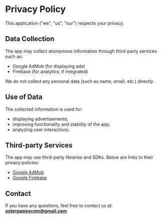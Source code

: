 # Privacy Policy

This application ("we", "us", "our") respects your privacy.

## Data Collection

The app may collect anonymous information through third-party services such as:

- Google AdMob (for displaying ads)
- Firebase (for analytics, if integrated)

We do not collect any personal data (such as name, email, etc.) directly.

## Use of Data

The collected information is used for:

- displaying advertisements;
- improving functionality and stability of the app;
- analyzing user interactions.

## Third-party Services

The app may use third-party libraries and SDKs. Below are links to their privacy policies:

- [Google AdMob](https://policies.google.com/privacy)
- [Google Firebase](https://firebase.google.com/support/privacy)

## Contact

If you have any questions, feel free to contact us at: **ostergamescom@gmail.com**
